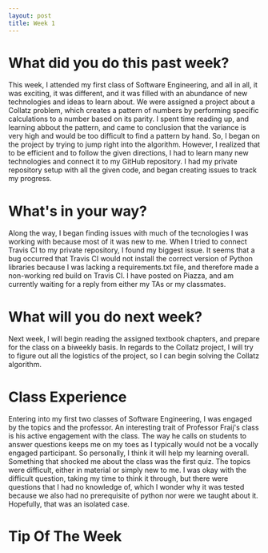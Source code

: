 ```yaml
---
layout: post
title: Week 1
---
```

# What did you do this past week?

This week, I attended my first class of Software Engineering, and all in all, it was exciting, it was different, and it was filled with an abundance of new technologies and ideas to learn about. We were assigned a project about a Collatz problem, which creates a pattern of numbers by performing specific calculations to a number based on its parity. I spent time reading up, and learning abbout the pattern, and came to conclusion that the variance is very high and would be too difficult to find a pattern by hand. So, I began on the project by trying to jump right into the algorithm. However, I realized that to be efficient and to follow the given directions, I had to learn many new technologies and connect it to my GitHub repository. I had my private repository setup with all the given code, and began creating issues to track my progress.

# What's in your way?

Along the way, I began finding issues with much of the tecnologies I was working with because most of it was new to me. When I tried to connect Travis CI to my private repository, I found my biggest issue. It seems that a bug occurred that Travis CI would not install the correct version of Python libraries because I was lacking a requirements.txt file, and therefore made a non-working red build on Travis CI. I have posted on Piazza, and am currently waiting for a reply from either my TAs or my classmates.

# What will you do next week?

Next week, I will begin reading the assigned textbook chapters, and prepare for the class on a biweekly basis. In regards to the Collatz project, I will try to figure out all the logistics of the project, so I can begin solving the Collatz algorithm.

# Class Experience

Entering into my first two classes of Software Engineering, I was engaged by the topics and the professor. An interesting trait of Professor Fraij's class is his active engagement with the class. The way he calls on students to answer questions keeps me on my toes as I typically would not be a vocally engaged participant. So personally, I think it will help my learning overall. Something that shocked me about the class was the first quiz. The topics were difficult, either in material or simply new to me. I was okay with the difficult question, taking my time to think it through, but there were questions that I had no knowledge of, which I wonder why it was tested because we also had no prerequisite of python nor were we taught about it. Hopefully, that was an isolated case.

# Tip Of The Week
